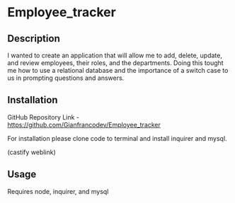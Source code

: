 # Employee_tracker

## Description

I wanted to create an application that will allow me to add, delete, update, and review employees, their roles, and the departments. Doing this tought me how to use a relational database and the importance of a switch case to us in prompting questions and answers.


## Installation

GitHub Repository Link - https://github.com/Gianfrancodev/Employee_tracker



For installation please clone code to terminal and install inquirer and mysql.

(castify weblink) 


## Usage

Requires node, inquirer, and mysql